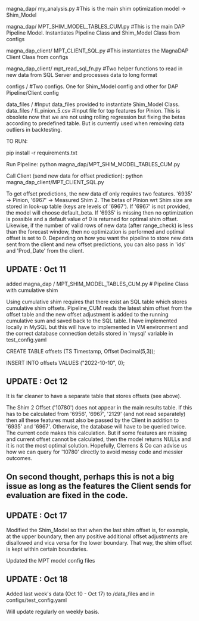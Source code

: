 magna_dap/ my_analysis.py #This is the main shim optimization model -> Shim_Model

magna_dap/ MPT_SHIM_MODEL_TABLES_CUM.py #This is the main DAP Pipeline Model. Instantiates Pipeline Class and Shim_Model Class from configs

magna_dap_client/ MPT_CLIENT_SQL.py #This instantiates the MagnaDAP Client Class from configs

magna_dap_client/ mpt_read_sql_fn.py #Two helper functions to read in new data from SQL Server and processes data to long format

configs / #Two configs. One for Shim_Model config and other for DAP Pipeline/Client config

data_files / #Input data_files provided to instantiate Shim_Model Class. data_files / fi_pinion_5.csv #Input file for top features for Pinion. This is obsolete now that we are not using rolling regression but fixing the betas according to predefined table. But is currently used when removing data outliers in backtesting.

TO RUN:

pip install -r requirements.txt

Run Pipeline: python magna_dap/MPT_SHIM_MODEL_TABLES_CUM.py

Call Client (send new data for offset prediction): python magna_dap_client/MPT_CLIENT_SQL.py

To get offset predictions, the new data df only requires two features. '6935' -> Pinion, '6967' -> Measured Shim 2. The betas of Pinion wrt Shim size are stored in look-up table (keys are levels of '6967'). If '6967' is not provided, the model will choose default_beta. If '6935' is missing then no optimization is possible and a default value of 0 is returned for optimal shim offset. Likewise, if the number of valid rows of new data (after range_check) is less than the forecast window, then no optimization is performed and optimal offset is set to 0.
Depending on how you want the pipeline to store new data sent from the client and new offset predictions, you can also pass in 'ids' and 'Prod_Date' from the client.

## UPDATE : Oct 11

added magna_dap / MPT_SHIM_MODEL_TABLES_CUM.py # Pipeline Class with cumulative shim

Using cumulative shim requires that there exist an SQL table which stores cumulative shim offsets. Pipeline_CUM reads the latest shim offset from the offset table and the new offset adjustment is added to the running cumulative sum and saved back to the SQL table. I have implemented locally in MySQL but this will have to implemented in VM environment and the correct database connection details stored in 'mysql' variable in test_config.yaml

CREATE TABLE offsets (TS Timestamp, Offset Decimal(5,3));

INSERT INTO offsets VALUES ("2022-10-10", 0);

## UPDATE : Oct 12

It is far cleaner to have a separate table that stores offsets (see above). 

The Shim 2 Offset ('10780') does not appear in the main results table. If this has to be calculated from '6956', '6967', '2129' (and not read separately) then all these features must also be passed by the Client in addition to '6935' and '6967'. Otherwise, the database will have to be queried twice. The current code makes this calculation. But if some features are missing and current offset cannot be calculated, then the model returns NULLs and it is not the most optimal solution. Hopefully, Clemens & Co can advise us how we can query for '10780' directly to avoid messy code and messier outcomes.

## On second thought, perhaps this is not a big issue as long as the features the Client sends for evaluation are fixed in the code.

## UPDATE : Oct 17

Modified the Shim_Model so that when the last shim offset is, for example, at the upper boundary, then any positive additional offset adjustments are disallowed 
and vica versa for the lower boundary. That way, the shim offset is kept within certain boundaries. 

Updated the MPT model config files

## UPDATE : Oct 18

Added last week's data (Oct 10 - Oct 17) to /data_files and in configs/test_config.yaml 

Will update regularly on weekly basis.


